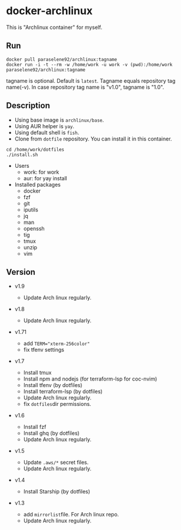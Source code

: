 # docker-archlinux

This is "Archlinux container" for myself.

## Run

```console
docker pull paraselene92/archlinux:tagname
docker run -i -t --rm -w /home/work -u work -v (pwd):/home/work paraselene92/archlinux:tagname
```

tagname is optional. Default is `latest`. Tagname equals repository tag name(-v). In case repository tag name is "v1.0", tagname is "1.0".

## Description

- Using base image is `archlinux/base`.
- Using AUR helper is `yay`.
- Using default shell is `fish`.
- Clone from `dotfile` repository. You can install it in this container.

```console
cd /home/work/dotfiles
./install.sh
```

- Users
  - work: for work
  - aur: for yay install
- Installed packages
  - docker
  - fzf
  - git
  - iputils
  - jq
  - man
  - openssh
  - tig
  - tmux
  - unzip
  - vim

## Version
- v1.9
  - Update Arch linux regularly.

- v1.8
  - Update Arch linux regularly.

- v1.71
  - add `TERM="xterm-256color"`
  - fix tfenv settings

- v1.7
  - Install tmux
  - Install npm and nodejs (for terraform-lsp for coc-nvim)
  - Install tfenv (by dotfiles)
  - Install terraform-lsp (by dotfiles)
  - Update Arch linux regularly.
  - fix `dotfiles`dir permissions.

- v1.6
  - Install fzf
  - Install ghq (by dotfiles)
  - Update Arch linux regularly.

- v1.5
  - Update `.aws/*` secret files.
  - Update Arch linux regularly.

- v1.4
  - Install Starship (by dotfiles)

- v1.3
  - add `mirrorlist`file. For Arch linux repo.
  - Update Arch linux regularly.
